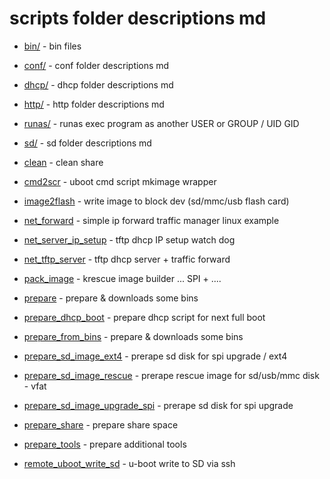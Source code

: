 # scripts folder descriptions md

+ [bin/](bin/) - bin files
+ [conf/](conf/) - conf folder descriptions md
+ [dhcp/](dhcp/) - dhcp folder descriptions md
+ [http/](http/) - http folder descriptions md
+ [runas/](runas/) - runas exec program as another USER or GROUP / UID GID
+ [sd/](sd/) - sd folder descriptions md
   
+ [clean](clean) - clean share
+ [cmd2scr](cmd2scr) - uboot cmd script mkimage wrapper
+ [image2flash](image2flash) - write image to block dev (sd/mmc/usb flash card)
+ [net_forward](net_forward) - simple ip forward traffic manager linux example
+ [net_server_ip_setup](net_server_ip_setup) - tftp dhcp IP setup watch dog
+ [net_tftp_server](net_tftp_server) - tftp dhcp server + traffic forward
+ [pack_image](pack_image) - krescue image builder ... SPI + ....
+ [prepare](prepare) - prepare & downloads some bins
+ [prepare_dhcp_boot](prepare_dhcp_boot) - prepare dhcp script for next full boot
+ [prepare_from_bins](prepare_from_bins) - prepare & downloads some bins
+ [prepare_sd_image_ext4](prepare_sd_image_ext4) - prerape sd disk for spi upgrade / ext4
+ [prepare_sd_image_rescue](prepare_sd_image_rescue) - prerape rescue image for sd/usb/mmc disk - vfat
+ [prepare_sd_image_upgrade_spi](prepare_sd_image_upgrade_spi) - prerape sd disk for spi upgrade
+ [prepare_share](prepare_share) - prepare share space
+ [prepare_tools](prepare_tools) - prepare additional tools
+ [remote_uboot_write_sd](remote_uboot_write_sd) - u-boot write to SD via ssh
